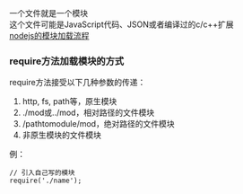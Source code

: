 一个文件就是一个模块  
这个文件可能是JavaScript代码、JSON或者编译过的c/c++扩展  
[nodejs的模块加载流程](./img/nodejs的模块加载流程.png)

### require方法加载模块的方式
require方法接受以下几种参数的传递：
1. http, fs, path等，原生模块
2. ./mod或../mod，相对路径的文件模块
3. /pathtomodule/mod，绝对路径的文件模块
4. 非原生模块的文件模块

例：
```
// 引入自己写的模块
require('./name');

```